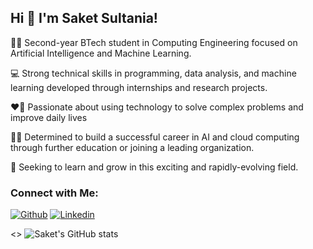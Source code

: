 ## Hi 👋 I'm Saket Sultania!

🧑‍🎓 Second-year BTech student in Computing Engineering focused on Artificial Intelligence and Machine Learning.

💻 Strong technical skills in programming, data analysis, and machine learning developed through internships and research projects.

❤️‍🔥 Passionate about using technology to solve complex problems and improve daily lives

🧑‍💻 Determined to build a successful career in AI and cloud computing through further education or joining a leading organization.

🔎 Seeking to learn and grow in this exciting and rapidly-evolving field.

### Connect with Me:
[![Github](https://img.shields.io/badge/-Github-000?style=flat&logo=Github&logoColor=white)](https://github.com/SAKET03)
[![Linkedin](https://img.shields.io/badge/-LinkedIn-blue?style=flat&logo=Linkedin&logoColor=white)](https://www.linkedin.com/in/saket-sultania/)

<> <img alt="Saket's GitHub stats" src="https://github-readme-stats.vercel.app/api?username=SAKET03&count_private=true&show_icons=true&theme=dark&hide=prs,stars">
